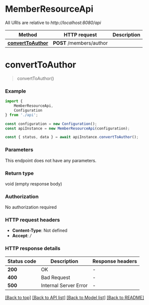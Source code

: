 # MemberResourceApi

All URIs are relative to *http://localhost:8080/api*

|Method | HTTP request | Description|
|------------- | ------------- | -------------|
|[**convertToAuthor**](#converttoauthor) | **POST** /members/author | |

# **convertToAuthor**
> convertToAuthor()


### Example

```typescript
import {
    MemberResourceApi,
    Configuration
} from './api';

const configuration = new Configuration();
const apiInstance = new MemberResourceApi(configuration);

const { status, data } = await apiInstance.convertToAuthor();
```

### Parameters
This endpoint does not have any parameters.


### Return type

void (empty response body)

### Authorization

No authorization required

### HTTP request headers

 - **Content-Type**: Not defined
 - **Accept**: */*


### HTTP response details
| Status code | Description | Response headers |
|-------------|-------------|------------------|
|**200** | OK |  -  |
|**400** | Bad Request |  -  |
|**500** | Internal Server Error |  -  |

[[Back to top]](#) [[Back to API list]](../README.md#documentation-for-api-endpoints) [[Back to Model list]](../README.md#documentation-for-models) [[Back to README]](../README.md)

